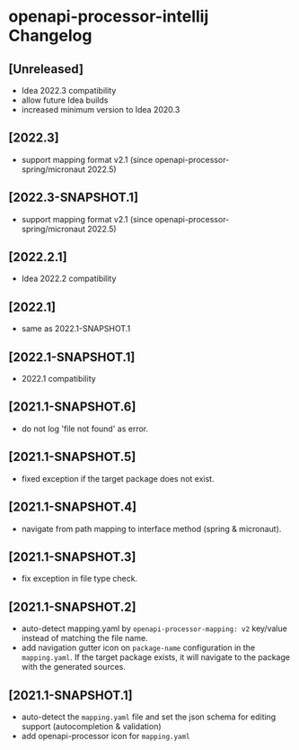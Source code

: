<!-- Keep a Changelog guide -> https://keepachangelog.com -->

# openapi-processor-intellij Changelog

## [Unreleased]

- Idea 2022.3 compatibility
- allow future Idea builds
- increased minimum version to Idea 2020.3 

## [2022.3]
- support mapping format v2.1 (since openapi-processor-spring/micronaut 2022.5)

## [2022.3-SNAPSHOT.1]
- support mapping format v2.1 (since openapi-processor-spring/micronaut 2022.5)

## [2022.2.1]
- Idea 2022.2 compatibility

## [2022.1]
- same as 2022.1-SNAPSHOT.1

## [2022.1-SNAPSHOT.1]
- 2022.1 compatibility

## [2021.1-SNAPSHOT.6]
- do not log 'file not found' as error.

## [2021.1-SNAPSHOT.5]
- fixed exception if the target package does not exist.

## [2021.1-SNAPSHOT.4]
- navigate from path mapping to interface method (spring & micronaut).

## [2021.1-SNAPSHOT.3]
- fix exception in file type check.

## [2021.1-SNAPSHOT.2]
- auto-detect mapping.yaml by `openapi-processor-mapping: v2` key/value instead of matching the file name.
- add navigation gutter icon on `package-name` configuration in the `mapping.yaml`. If the target package exists, it will navigate to the package with the generated sources. 

## [2021.1-SNAPSHOT.1]
- auto-detect the `mapping.yaml` file and set the json schema for editing support (autocompletion & validation)
- add openapi-processor icon for `mapping.yaml` 
